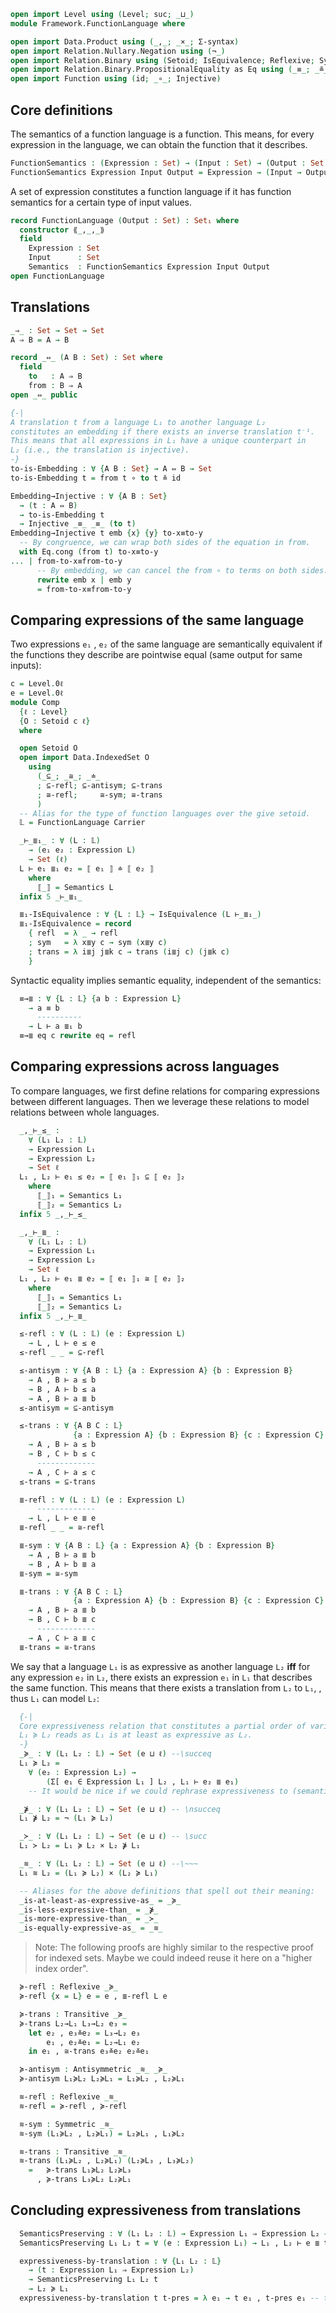 ```agda
open import Level using (Level; suc; _⊔_)
module Framework.FunctionLanguage where

open import Data.Product using (_,_; _×_; Σ-syntax)
open import Relation.Nullary.Negation using (¬_)
open import Relation.Binary using (Setoid; IsEquivalence; Reflexive; Symmetric; Transitive; Antisymmetric; DecidableEquality)
open import Relation.Binary.PropositionalEquality as Eq using (_≡_; _≗_)
open import Function using (id; _∘_; Injective)
```

## Core definitions

The semantics of a function language is a function.
This means, for every expression in the language, we can
obtain the function that it describes.
```agda
FunctionSemantics : (Expression : Set) → (Input : Set) → (Output : Set) → Set
FunctionSemantics Expression Input Output = Expression → (Input → Output)
```

A set of expression constitutes a function language if it
has function semantics for a certain type of input values.
```agda
record FunctionLanguage (Output : Set) : Set₁ where
  constructor ⟪_,_,_⟫
  field
    Expression : Set
    Input      : Set
    Semantics  : FunctionSemantics Expression Input Output
open FunctionLanguage
```

## Translations

```agda
_⇒_ : Set → Set → Set
A ⇒ B = A → B

record _⇔_ (A B : Set) : Set where
  field
    to   : A ⇒ B
    from : B ⇒ A
open _⇔_ public

{-|
A translation t from a language L₁ to another language L₂
constitutes an embedding if there exists an inverse translation t⁻¹.
This means that all expressions in L₁ have a unique counterpart in
L₂ (i.e., the translation is injective).
-}
to-is-Embedding : ∀ {A B : Set} → A ⇔ B → Set
to-is-Embedding t = from t ∘ to t ≗ id

Embedding→Injective : ∀ {A B : Set}
  → (t : A ⇔ B)
  → to-is-Embedding t
  → Injective _≡_ _≡_ (to t)
Embedding→Injective t emb {x} {y} to-x≡to-y
  -- By congruence, we can wrap both sides of the equation in from.
  with Eq.cong (from t) to-x≡to-y
... | from-to-x≡from-to-y
      -- By embedding, we can cancel the from ∘ to terms on both sides.
      rewrite emb x | emb y
      = from-to-x≡from-to-y
```

## Comparing expressions of the same language

Two expressions `e₁` , `e₂` of the same language are semantically equivalent
if the functions they describe are pointwise equal (same output for same inputs):
```agda
c = Level.0ℓ
e = Level.0ℓ
module Comp
  {ℓ : Level}
  {O : Setoid c ℓ}
  where

  open Setoid O
  open import Data.IndexedSet O
    using
      (_⊆_; _≅_; _≐_
      ; ⊆-refl; ⊆-antisym; ⊆-trans
      ; ≅-refl;     ≅-sym; ≅-trans
      )
  -- Alias for the type of function languages over the give setoid.
  𝕃 = FunctionLanguage Carrier

  _⊢_≣₁_ : ∀ (L : 𝕃)
    → (e₁ e₂ : Expression L)
    → Set (ℓ)
  L ⊢ e₁ ≣₁ e₂ = ⟦ e₁ ⟧ ≐ ⟦ e₂ ⟧
    where
      ⟦_⟧ = Semantics L
  infix 5 _⊢_≣₁_

  ≣₁-IsEquivalence : ∀ {L : 𝕃} → IsEquivalence (L ⊢_≣₁_)
  ≣₁-IsEquivalence = record
    { refl  = λ _ → refl
    ; sym   = λ x≣y c → sym (x≣y c)
    ; trans = λ i≣j j≣k c → trans (i≣j c) (j≣k c)
    }
```

Syntactic equality implies semantic equality, independent of the semantics:
```agda
  ≡→≣ : ∀ {L : 𝕃} {a b : Expression L}
    → a ≡ b
      ----------
    → L ⊢ a ≣₁ b
  ≡→≣ eq c rewrite eq = refl
```

## Comparing expressions across languages

To compare languages, we first define relations for comparing expressions between different languages.
Then we leverage these relations to model relations between whole languages.

```agda
  _,_⊢_≤_ :
    ∀ (L₁ L₂ : 𝕃)
    → Expression L₁
    → Expression L₂
    → Set ℓ
  L₁ , L₂ ⊢ e₁ ≤ e₂ = ⟦ e₁ ⟧₁ ⊆ ⟦ e₂ ⟧₂
    where
      ⟦_⟧₁ = Semantics L₁
      ⟦_⟧₂ = Semantics L₂
  infix 5 _,_⊢_≤_

  _,_⊢_≣_ :
    ∀ (L₁ L₂ : 𝕃)
    → Expression L₁
    → Expression L₂
    → Set ℓ
  L₁ , L₂ ⊢ e₁ ≣ e₂ = ⟦ e₁ ⟧₁ ≅ ⟦ e₂ ⟧₂
    where
      ⟦_⟧₁ = Semantics L₁
      ⟦_⟧₂ = Semantics L₂
  infix 5 _,_⊢_≣_

  ≤-refl : ∀ (L : 𝕃) (e : Expression L)
    → L , L ⊢ e ≤ e
  ≤-refl _ _ = ⊆-refl

  ≤-antisym : ∀ {A B : 𝕃} {a : Expression A} {b : Expression B}
    → A , B ⊢ a ≤ b
    → B , A ⊢ b ≤ a
    → A , B ⊢ a ≣ b
  ≤-antisym = ⊆-antisym

  ≤-trans : ∀ {A B C : 𝕃}
              {a : Expression A} {b : Expression B} {c : Expression C}
    → A , B ⊢ a ≤ b
    → B , C ⊢ b ≤ c
      -------------
    → A , C ⊢ a ≤ c
  ≤-trans = ⊆-trans

  ≣-refl : ∀ (L : 𝕃) (e : Expression L)
      -------------
    → L , L ⊢ e ≣ e
  ≣-refl _ _ = ≅-refl

  ≣-sym : ∀ {A B : 𝕃} {a : Expression A} {b : Expression B}
    → A , B ⊢ a ≣ b
    → B , A ⊢ b ≣ a
  ≣-sym = ≅-sym

  ≣-trans : ∀ {A B C : 𝕃}
              {a : Expression A} {b : Expression B} {c : Expression C}
    → A , B ⊢ a ≣ b
    → B , C ⊢ b ≣ c
      -------------
    → A , C ⊢ a ≣ c
  ≣-trans = ≅-trans
```

We say that a language `L₁` is as expressive as another language `L₂` **iff** for any expression `e₂` in `L₂`, there exists an expression `e₁` in `L₁` that describes the same function.
This means that there exists a translation from `L₂` to `L₁`, , thus `L₁` can model `L₂`:
```agda
  {-|
  Core expressiveness relation that constitutes a partial order of variability languages.
  L₁ ≽ L₂ reads as L₁ is at least as expressive as L₂.
  -}
  _≽_ : ∀ (L₁ L₂ : 𝕃) → Set (e ⊔ ℓ) --\succeq
  L₁ ≽ L₂ =
    ∀ (e₂ : Expression L₂) →
        (Σ[ e₁ ∈ Expression L₁ ] L₂ , L₁ ⊢ e₂ ≣ e₁)
    -- It would be nice if we could rephrase expressiveness to (semantics L₂) ⊆ (semantics L₁) but first we have to generalize our multisets somehow to allow keys in the source set.

  _⋡_ : ∀ (L₁ L₂ : 𝕃) → Set (e ⊔ ℓ) -- \nsucceq
  L₁ ⋡ L₂ = ¬ (L₁ ≽ L₂)

  _≻_ : ∀ (L₁ L₂ : 𝕃) → Set (e ⊔ ℓ) -- \succ
  L₁ ≻ L₂ = L₁ ≽ L₂ × L₂ ⋡ L₁

  _≋_ : ∀ (L₁ L₂ : 𝕃) → Set (e ⊔ ℓ) --\~~~
  L₁ ≋ L₂ = (L₁ ≽ L₂) × (L₂ ≽ L₁)

  -- Aliases for the above definitions that spell out their meaning:
  _is-at-least-as-expressive-as_ = _≽_
  _is-less-expressive-than_ = _⋡_
  _is-more-expressive-than_ = _≻_
  _is-equally-expressive-as_ = _≋_
```

> Note: The following proofs are highly similar to the respective proof for indexed sets.
> Maybe we could indeed reuse it here on a "higher index order".

```agda
  ≽-refl : Reflexive _≽_
  ≽-refl {x = L} e = e , ≣-refl L e

  ≽-trans : Transitive _≽_
  ≽-trans L₂→L₁ L₃→L₂ e₃ =
    let e₂ , e₃≚e₂ = L₃→L₂ e₃
        e₁ , e₂≚e₁ = L₂→L₁ e₂
    in e₁ , ≅-trans e₃≚e₂ e₂≚e₁

  ≽-antisym : Antisymmetric _≋_ _≽_
  ≽-antisym L₁≽L₂ L₂≽L₁ = L₁≽L₂ , L₂≽L₁

  ≋-refl : Reflexive _≋_
  ≋-refl = ≽-refl , ≽-refl

  ≋-sym : Symmetric _≋_
  ≋-sym (L₁≽L₂ , L₂≽L₁) = L₂≽L₁ , L₁≽L₂

  ≋-trans : Transitive _≋_
  ≋-trans (L₁≽L₂ , L₂≽L₁) (L₂≽L₃ , L₃≽L₂)
    =   ≽-trans L₁≽L₂ L₂≽L₃
      , ≽-trans L₃≽L₂ L₂≽L₁
```

## Concluding expressiveness from translations

```agda
  SemanticsPreserving : ∀ (L₁ L₂ : 𝕃) → Expression L₁ ⇒ Expression L₂ → Set (e ⊔ ℓ)
  SemanticsPreserving L₁ L₂ t = ∀ (e : Expression L₁) → L₁ , L₂ ⊢ e ≣ t e

  expressiveness-by-translation : ∀ {L₁ L₂ : 𝕃}
    → (t : Expression L₁ ⇒ Expression L₂)
    → SemanticsPreserving L₁ L₂ t
    → L₂ ≽ L₁
  expressiveness-by-translation t t-pres = λ e₁ → t e₁ , t-pres e₁ -- this implementation is very similar to ⊆[]→⊆
```
